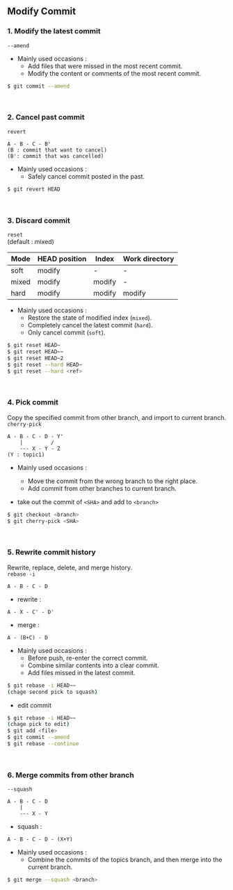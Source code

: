 ## Modify Commit

### 1. Modify the latest commit
`--amend`
- Mainly used occasions :
  - Add files that were missed in the most recent commit.
  - Modify the content or comments of the most recent commit.  
```sh
$ git commit --amend 
```
<br>

### 2. Cancel past commit
`revert`
```
A - B - C - B'
(B : commit that want to cancel) 
(B': commit that was cancelled) 
```
- Mainly used occasions :
  - Safely cancel commit posted in the past.
```sh
$ git revert HEAD
```
<br>

### 3. Discard commit
`reset`  
(default : mixed)

| Mode | HEAD position | Index | Work directory |  
| ---- | ------------- | ----- | -------------- |  
| soft | modify | - | - |
| mixed | modify | modify | - |
| hard | modify | modify | modify |

- Mainly used occasions :
  - Restore the state of modified index (`mixed`).
  - Completely cancel the latest commit (`hard`).
  - Only cancel commit (`soft`).
```sh
$ git reset HEAD~
$ git reset HEAD~~
$ git reset HEAD~2
$ git reset --hard HEAD~
$ git reset --hard <ref>
```
<br>

### 4. Pick commit
Copy the specified commit from other branch, and import to current branch.  
`cherry-pick`
```
A - B - C - D - Y'
    |         /
    --- X - Y - Z
(Y : topic1)
```
- Mainly used occasions :
  - Move the commit from the wrong branch to the right place.
  - Add commit from other branches to current branch.

- take out the commit of `<SHA>` and add to `<branch>`
```sh
$ git checkout <branch>
$ git cherry-pick <SHA>
```
<br>

### 5. Rewrite commit history
Rewrite, replace, delete, and merge history.  
`rebase -i`
```
A - B - C - D
```
- rewrite :
```
A - X - C' - D'
```
- merge :
```
A - (B+C) - D
```
- Mainly used occasions :
  - Before push, re-enter the correct commit.
  - Combine similar contents into a clear commit.
  - Add files missed in the latest commit.
```sh
$ git rebase -i HEAD~~
(chage second pick to squash)
```
- edit commit
```sh
$ git rebase -i HEAD~~
(chage pick to edit)
$ git add <file>
$ git commit --amend
$ git rebase --continue
```
<br>

### 6. Merge commits from other branch  
`--squash`
```
A - B - C - D
    |
    --- X - Y
```
- squash : 
```
A - B - C - D - (X+Y)
```
- Mainly used occasions :
  - Combine the commits of the topics branch, and then merge into the current branch.
```sh
$ git merge --squash <branch>
```
